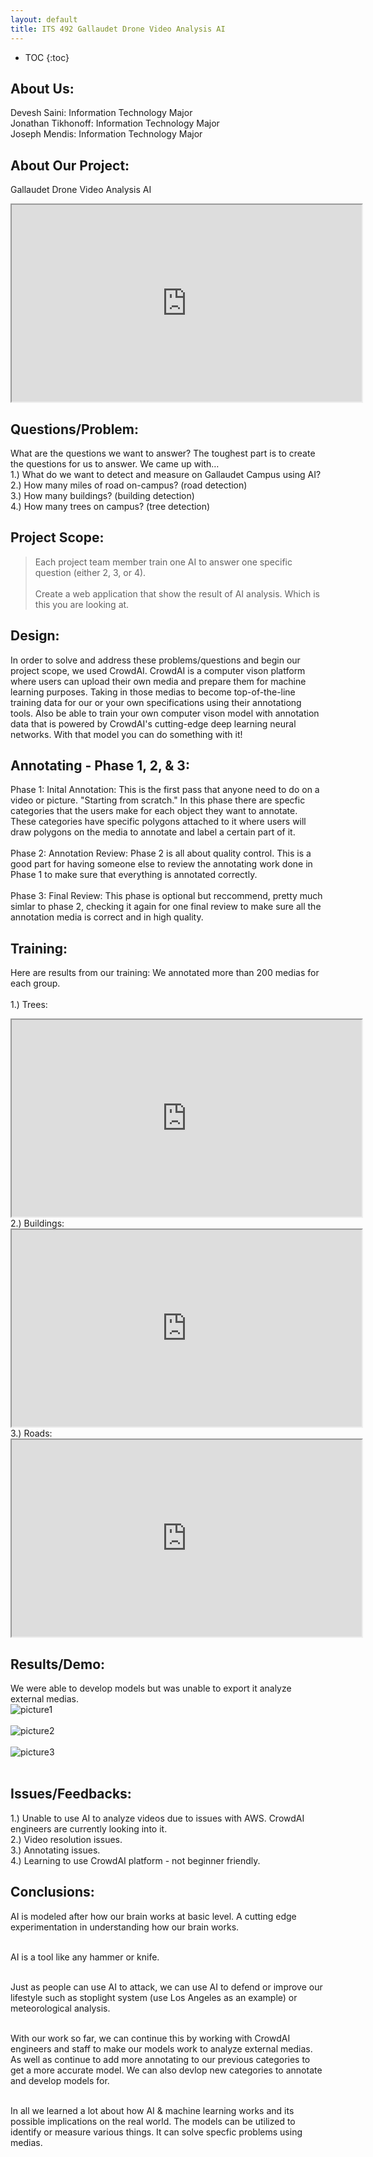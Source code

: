 ```yaml
---
layout: default
title: ITS 492 Gallaudet Drone Video Analysis AI
---
```


* TOC
{:toc}

## About Us:

Devesh Saini: Information Technology Major <br />
Jonathan Tikhonoff: Information Technology Major <br />
Joseph Mendis: Information Technology Major

## About Our Project:

Gallaudet Drone Video Analysis AI <br />
<iframe width="560" height="315" src= "https://www.youtube.com/embed/QJNUN0DDLWM">
</iframe>

## Questions/Problem:

What are the questions we want to answer? The toughest part is to create the questions for us to answer. We came up with… <br />
1.) What do we want to detect and measure on Gallaudet Campus using AI? <br />
2.) How many miles of road on-campus? (road detection) <br />
3.) How many buildings? (building detection) <br />
4.) How many trees on campus? (tree detection) 

## Project Scope:

> Each project team member train one AI to answer one specific question (either 2, 3, or 4). <br /> <br />
> Create a web application that show the result of AI analysis. Which is this you are looking at.

## Design:

In order to solve and address these problems/questions and begin our project scope, we used CrowdAI. CrowdAI is a computer vison platform where users can upload their own media and prepare them for machine learning purposes. Taking in those medias to become top-of-the-line training data for our or your own specifications using their annotationg tools. Also be able to train your own computer vison model with annotation data that is powered by CrowdAI's cutting-edge deep learning neural networks. With that model you can do something with it!

## Annotating - Phase 1, 2, & 3:

Phase 1: Inital Annotation: This is the first pass that anyone need to do on a video or picture. "Starting from scratch." In this phase there are specfic categories that the users make for each object they want to annotate. These categories have specific polygons attached to it where users will draw polygons on the media to annotate and label a certain part of it.<br /><br />
Phase 2: Annotation Review: Phase 2 is all about quality control. This is a good part for having someone else to review the annotating work done in Phase 1 to make sure that everything is annotated correctly.<br /><br />
Phase 3:  Final Review: This phase is optional but reccommend, pretty much simlar to phase 2, checking it again for one final review to make sure all the annotation media is correct and in high quality.

## Training:

Here are results from our training: We annotated more than 200 medias for each group.<br />
<br />
1.) Trees: <br />
<iframe width="560" height="315" src= "https://www.youtube.com/embed/Yqd2v5-vaD8">
</iframe>
2.) Buildings: <br />
<iframe width="560" height="315" src= "https://www.youtube.com/embed/ap_tFLDa5wc">
</iframe>
3.) Roads: <br />
<iframe width="560" height="315" src= "https://www.youtube.com/embed/prO7T1pZADw&t=22s">
</iframe>

## Results/Demo:

We were able to develop models but was unable to export it analyze external medias. <br />
<img src="images/DVp1.png" alt="picture1"> <br /><br />
<img src="images/DVp2.png" alt="picture2"> <br /><br />
<img src="images/DVp3.png" alt="picture3"> <br /><br />

## Issues/Feedbacks:

1.) Unable to use AI to analyze videos due to issues with AWS. CrowdAI engineers are currently looking into it. <br />
2.) Video resolution issues. <br />
3.) Annotating issues. <br />
4.) Learning to use CrowdAI platform - not beginner friendly. <br />


## Conclusions:
AI is modeled after how our brain works at basic level. A cutting edge experimentation in understanding how our brain works. <br /><br />

AI is a tool like any hammer or knife. <br /><br />

Just as people can use AI to attack, we can use AI to defend or improve our lifestyle such as stoplight system (use Los Angeles as an example) or meteorological analysis. <br /><br />

With our work so far, we can continue this by working with CrowdAI engineers and staff to make our models work to analyze external medias. As well as continue to add more annotating to our previous categories to get a more accurate model. We can also devlop new categories to annotate and develop models for. <br /><br />

In all we learned a lot about how AI & machine learning works and its possible implications on the real world. The models can be utilized to identify or measure various things. It can solve specfic problems using medias. 

